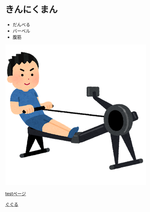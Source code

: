 # きんにくまん

- だんべる
- バーベル
- 腹筋

![説明文]( ./a.png "ポップアップ文字") 

[testページ](./) 

 [ぐぐる](https://www.google.co.jp/)
